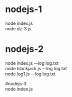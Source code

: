 # nodejs-1<br />
node index.js<br />
node dz-3.js<br />

# nodejs-2<br />
node index.js --log log.txt<br />
node blackjack.js --log log.txt<br />
node log1.js --log log.txt<br />

#nodejs-3<br />
node index.js
